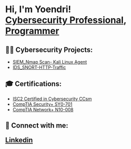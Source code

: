 <h1>Hi, I'm Yoendri! <br/> <a href="https://www.linkedin.com/in/yoendri-placencia">Cybersecurity Professional</a>, <a href="https://github.com/">Programmer</a> </h1>

<h2>👨‍💻 Cybersecurity Projects:</h2>

  - [SIEM_Nmap Scan- Kali Linux Agent](https://github.com/yoendriplacencia/SIEM-_-NMAP-Scan_-Kali-Linux-Agent)             
  - [IDS_SNORT-HTTP-Traffic](https://github.com/yoendriplacencia/IDS_SNORT-HTTP-Traffic.git)   
<h2>🎓 Certifications:</h2>

  - [ISC2 Certified in Cybersecurity CCsm](https://www.credly.com/badges/56a2b070-f962-4bd1-9a2d-4f2e43f88c5a/linked_in_profile)
  - [CompTIA Security+ SY0-701](https://www.credly.com/badges/b73f1a26-6406-45bb-8923-ebb69550032e/linked_in_profile0)
  - [CompTIA Network+ N10-008](https://www.credly.com/badges/a66e5ad7-b6d5-4dfe-af3f-462785088998)



<h2> 🤳 Connect with me:

  
<a href="https://www.linkedin.com/in/yoendri-placencia">Linkedin</a>

  
</h2>

